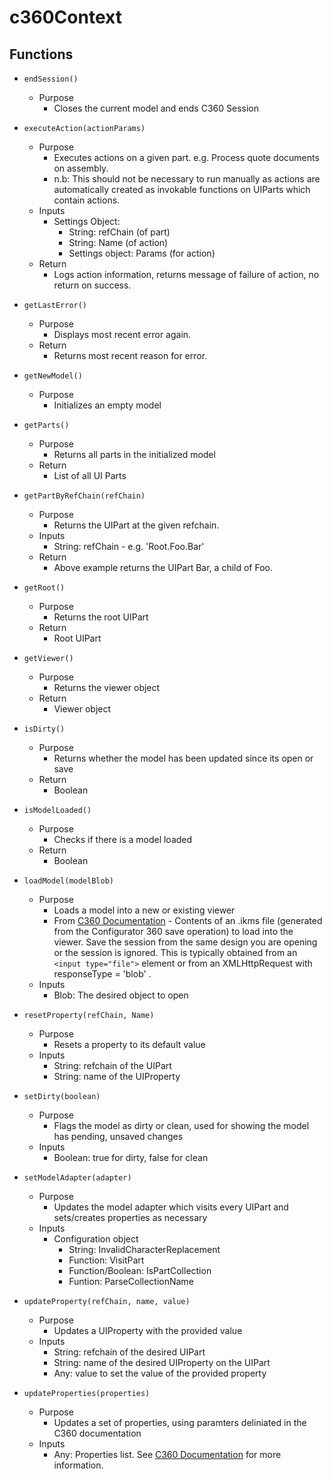 # c360Context

## Functions
* `endSession()`
    * Purpose
        * Closes the current model and ends C360 Session  

* `executeAction(actionParams)`
    *	Purpose
        * Executes actions on a given part. e.g. Process quote documents on assembly. 
        * n.b: This should not be necessary to run manually as actions are automatically 
        created as invokable functions on UIParts which contain actions.
    *	Inputs
        * Settings Object: 
            * String: refChain (of part)
            * String: Name (of action)  
            * Settings object: Params (for action)
    *	Return  
        * Logs action information, returns message of failure of action, no return on success.
     

* `getLastError()`
    *	Purpose
        * Displays most recent error again.
    *	Return    
        * Returns most recent reason for error.    

* `getNewModel()`
    *	Purpose 
        * Initializes an empty model

* `getParts()`
    *	Purpose
        * Returns all parts in the initialized model
    *	Return 
        * List of all UI Parts 

* `getPartByRefChain(refChain)`
    *	Purpose
        * Returns the UIPart at the given refchain. 
    *	Inputs
        * String: refChain - e.g. 'Root.Foo.Bar' 
    *	Return 
        * Above example returns the UIPart Bar, a child of Foo.
        
* `getRoot()`
    *	Purpose
        * Returns the root UIPart
    *	Return 
        * Root UIPart

* `getViewer()`
    *	Purpose
        * Returns the viewer object
    *	Return 
        * Viewer object

* `isDirty()`
    *	Purpose
        * Returns whether the model has been updated since its open or save 
    *	Return
        * Boolean 

* `isModelLoaded()`
    *	Purpose
        * Checks if there is a model loaded
    *	Return                       
        * Boolean

* `loadModel(modelBlob)`
    *	Purpose
        * Loads a model into a new or existing viewer
        * From [C360 Documentation](http://help.autodesk.com/view/CFG360/ENU/?guid=GUID-EB383FD3-A9D1-4231-B7E0-DC5DE64ADE12) - Contents of an .ikms file (generated from the Configurator 360 save operation) to load into the viewer. Save the session from the same design you are opening or the session is ignored. This is typically obtained from an `<input type="file">` element or from an XMLHttpRequest with responseType = 'blob' . 
    *	Inputs
        * Blob: The desired object to open

* `resetProperty(refChain, Name)`
    *	Purpose
        * Resets a property to its default value
    *	Inputs
        * String: refchain of the UIPart
        * String: name of the UIProperty
* `setDirty(boolean)`
    *	Purpose
        * Flags the model as dirty or clean, used for showing the model has pending, unsaved changes
    *	Inputs
        * Boolean: true for dirty, false  for clean

* `setModelAdapter(adapter)`
    *	Purpose
        * Updates the model adapter which visits every UIPart and sets/creates properties as necessary
    *	Inputs
        * Configuration object  
            * String: InvalidCharacterReplacement
            * Function: VisitPart
            * Function/Boolean: IsPartCollection
            * Funtion: ParseCollectionName

* `updateProperty(refChain, name, value)`
    *	Purpose
        * Updates a UIProperty with the provided value
    *	Inputs
        * String: refchain of the desired UIPart
        * String: name of the desired UIProperty on the UIPart
        * Any: value to set the value of the provided property

* `updateProperties(properties)`
    *	Purpose 
        * Updates a set of properties, using paramters deliniated in the C360 documentation
    *	Inputs
        * Any: Properties list. See [C360 Documentation](http://help.autodesk.com/view/CFG360/ENU/?guid=GUID-82310904-D89F-46B6-A1D2-8E5F07333DA3) for more information.